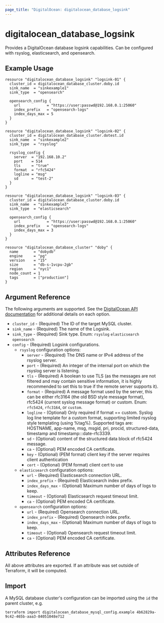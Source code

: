 ```yaml
---
page_title: "DigitalOcean: digitalocean_database_logsink"
---
```


# digitalocean\_database\_logsink

Provides a DigitalOcean database logsink capabilities. Can be configured with rsyslog, elasticsearch, and opensearch.

## Example Usage

```hcl
resource "digitalocean_database_logsink" "logsink-01" {
  cluster_id = digitalocean_database_cluster.doby.id
  sink_name  = "sinkexample1"
  sink_type  = "opensearch"

  opensearch_config {
    url            = "https://user:passwd@192.168.0.1:25060"
    index_prefix   = "opensearch-logs"
    index_days_max = 5
  }
}

resource "digitalocean_database_logsink" "logsink-02" {
  cluster_id = digitalocean_database_cluster.dotest.id
  sink_name  = "sinkexample2"
  sink_type  = "rsyslog"

  rsyslog_config {
    server  = "192.168.10.2"
    port    = 514
    tls     = "true"
    format  = "rfc5424"
    logline = "msg"
    sd      = "test-2"
  }
}

resource "digitalocean_database_logsink" "logsink-03" {
  cluster_id = digitalocean_database_cluster.doby.id
  sink_name  = "sinkexample3"
  sink_type  = "elasticsearch"

  opensearch_config {
    url            = "https://user:passwd@192.168.0.1:25060"
    index_prefix   = "opensearch-logs"
    index_days_max = 3
  }
}

resource "digitalocean_database_cluster" "doby" {
  name       = "dobydb"
  engine     = "pg"
  version    = "15"
  size       = "db-s-1vcpu-2gb"
  region     = "nyc1"
  node_count = 1
  tags       = ["production"]
}
```

## Argument Reference

The following arguments are supported. See the [DigitalOcean API documentation](https://docs.digitalocean.com/reference/api/api-reference/#operation/databases_create_logsink)
for additional details on each option.

* `cluster_id` - (Required)  The ID of the target MySQL cluster.
* `sink_name` - (Required) The name of the Logsink.
* `sink_type` - (Required) Sink type. Enum: `rsyslog` `elasticsearch` `opensearch`
* `config` - (Required) Logsink configurations.
    - `rsyslog` configuration options:
        - `server` - (Required) The DNS name or IPv4 address of the rsyslog server.
        - `port` - (Required) An integer of the internal port on which the rsyslog server is listening.
        - `tls` - (Required) A boolean to use TLS (as the messages are not filtered and may contain sensitive information, it is highly recommended to set this to true if the remote server supports it).
        - `format` - (Required) A message format used by the server, this can be either rfc3164 (the old BSD style message format), rfc5424 (current syslog message format) or custom. Enum: `rfc5424`, `rfc3164`, or `custom`.
        - `logline` - (Optional) Only required if format == custom. Syslog log line template for a custom format, supporting limited rsyslog style templating (using %tag%). Supported tags are: HOSTNAME, app-name, msg, msgid, pri, procid, structured-data, timestamp and timestamp:::date-rfc3339.
        - `sd` - (Optional) content of the structured data block of rfc5424 message.
        - `ca` - (Optional) PEM encoded CA certificate.
        - `key` - (Optional) (PEM format) client key if the server requires client authentication
        - `cert` - (Optional) (PEM format) client cert to use
    - `elasticsearch` configuration options:
        - `url` - (Required) Elasticsearch connection URL.
        - `index_prefix` - (Required) Elasticsearch index prefix.
        - `index_days_max` - (Optional) Maximum number of days of logs to keep.
        - `timeout` - (Optional) Elasticsearch request timeout limit.
        - `ca` - (Optional) PEM encoded CA certificate.
    - `opensearch` configuration options:
        - `url` - (Required) Opensearch connection URL.
        - `index_prefix` - (Required) Opensearch index prefix.
        - `index_days_max` - (Optional) Maximum number of days of logs to keep.
        - `timeout` - (Optional) Opensearch request timeout limit.
        - `ca` - (Optional) PEM encoded CA certificate.

## Attributes Reference

All above attributes are exported. If an attribute was set outside of Terraform, it will be computed.

## Import

A MySQL database cluster's configuration can be imported using the `id` the parent cluster, e.g.

```
terraform import digitalocean_database_mysql_config.example 4b62829a-9c42-465b-aaa3-84051048e712
```
